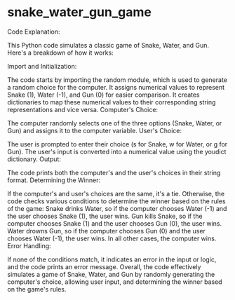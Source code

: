 # snake_water_gun_game
Code Explanation:

This Python code simulates a classic game of Snake, Water, and Gun. Here's a breakdown of how it works:

Import and Initialization:

The code starts by importing the random module, which is used to generate a random choice for the computer.
It assigns numerical values to represent Snake (1), Water (-1), and Gun (0) for easier comparison.
It creates dictionaries to map these numerical values to their corresponding string representations and vice versa.
Computer's Choice:

The computer randomly selects one of the three options (Snake, Water, or Gun) and assigns it to the computer variable.
User's Choice:

The user is prompted to enter their choice (s for Snake, w for Water, or g for Gun).
The user's input is converted into a numerical value using the youdict dictionary.
Output:

The code prints both the computer's and the user's choices in their string format.
Determining the Winner:

If the computer's and user's choices are the same, it's a tie.
Otherwise, the code checks various conditions to determine the winner based on the rules of the game:
Snake drinks Water, so if the computer chooses Water (-1) and the user chooses Snake (1), the user wins.
Gun kills Snake, so if the computer chooses Snake (1) and the user chooses Gun (0), the user wins.
Water drowns Gun, so if the computer chooses Gun (0) and the user chooses Water (-1), the user wins.
In all other cases, the computer wins.
Error Handling:

If none of the conditions match, it indicates an error in the input or logic, and the code prints an error message.
Overall, the code effectively simulates a game of Snake, Water, and Gun by randomly generating the computer's choice, allowing user input, and determining the winner based on the game's rules.

